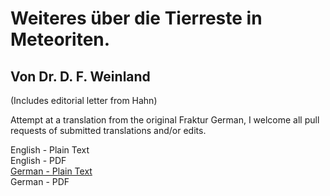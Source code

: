 # Weiteres über die Tierreste in Meteoriten.

## Von Dr. D. F. Weinland

(Includes editorial letter from Hahn)

Attempt at a translation from the original Fraktur German, I welcome all pull requests of submitted translations and/or edits.

English - Plain Text  
English - PDF  
[German - Plain Text](full-text-german.md)  
German - PDF  

